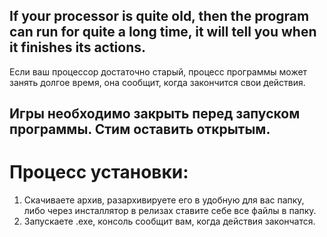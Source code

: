 If your processor is quite old, then the program can run for quite a long time, it will tell you when it finishes its actions.
-
Если ваш процессор достаточно старый, процесс программы может занять долгое время, она сообщит, когда закончится свои действия.

##  Игры необходимо закрыть перед запуском программы. Стим оставить открытым.

# Процесс установки:
1. Скачиваете архив, разархивируете его в удобную для вас папку, либо через инсталлятор в релизах ставите себе все файлы в папку. 
2. Запускаете .exe, консоль сообщит вам, когда действия закончатся.
